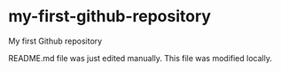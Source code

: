 # my-first-github-repository
My first Github repository

README.md file was just edited manually. This file was modified locally.
